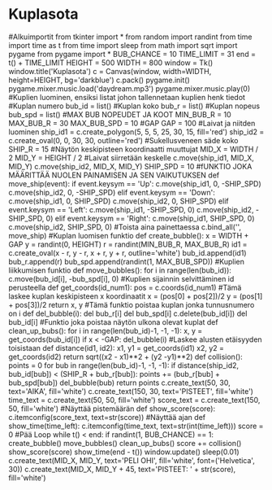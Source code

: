 # Kuplasota
#Alkuimportit
from tkinter import *
from random import randint
from time import time as t
from time import sleep
from math import sqrt
import pygame
from pygame import *
BUB_CHANCE = 10
TIME_LIMIT = 31
end = t() + TIME_LIMIT
HEIGHT = 500
WIDTH = 800
window = Tk()
window.title('Kuplasota')
c = Canvas(window, width=WIDTH, height=HEIGHT, bg='darkblue')
c.pack()
pygame.init()
pygame.mixer.music.load('daydream.mp3')
pygame.mixer.music.play(0)
#Kuplien luominen, ensiksi listat johon tallennetaan kuplien henk tiedot
#Kuplan numero
bub_id = list()
#Kuplan koko
bub_r = list()
#Kuplan nopeus
bub_spd = list()
#MAX BUB NOPEUDET JA KOOT
MIN_BUB_R = 10
MAX_BUB_R = 30
MAX_BUB_SPD = 10
#GAP
GAP = 100
#Laivat ja niitden luominen
ship_id1 = c.create_polygon(5, 5, 5, 25, 30, 15, fill='red')
ship_id2 = c.create_oval(0, 0, 30, 30, outline='red')
#Sukellusveneen säde koko
SHIP_R = 15
#Näytön keskipisteen koordinaatti muuttujat
MID_X = WIDTH / 2
MID_Y = HEIGHT / 2
#Laivat siirretään keskelle
c.move(ship_id1, MID_X, MID_Y)
c.move(ship_id2, MID_X, MID_Y)
SHIP_SPD = 10
#fUNKTIO JOKA MÄÄRITTÄÄ NUOLEN PAINAMISEN JA SEN VAIKUTUKSEN
def move_ship(event):
    if event.keysym == 'Up':
        c.move(ship_id1, 0, -SHIP_SPD)
        c.move(ship_id2, 0, -SHIP_SPD)
    elif event.keysym == 'Down':
        c.move(ship_id1, 0, SHIP_SPD)
        c.move(ship_id2, 0, SHIP_SPD)
    elif event.keysym == 'Left':
        c.move(ship_id1, -SHIP_SPD, 0)
        c.move(ship_id2, -SHIP_SPD, 0)
    elif event.keysym == 'Right':
        c.move(ship_id1, SHIP_SPD, 0)
        c.move(ship_id2, SHIP_SPD, 0)
#Toista aina painettaessa
c.bind_all('<Key>', move_ship)
#Kuplan luomisen funktio
def create_bubble():
    x = WIDTH + GAP
    y = randint(0, HEIGHT)
    r = randint(MIN_BUB_R, MAX_BUB_R)
    id1 = c.create_oval(x - r, y - r, x + r, y + r, outline='white')
    bub_id.append(id1)
    bub_r.append(r)
    bub_spd.append(randint(1, MAX_BUB_SPD))
#Kuplien liikkumisen funktio
def move_bubbles():
    for i in range(len(bub_id)):
        c.move(bub_id[i], -bub_spd[i], 0)
#Kuplien sijainnin selvittäminen id perusteella
def get_coords(id_num1):
    pos = c.coords(id_num1)
#Tämä laskee kuplan keskipisteen x koordinaatit
    x = (pos[0] + pos[2])/2
    y = (pos[1] + pos[3])/2
    return x, y
#Tämä funktio poistaa kuplan jonka tunnusnumero on i
def del_bubble(i):
    del bub_r[i]
    del bub_spd[i]
    c.delete(bub_id[i])
    del bub_id[i]
#Funktio joka poistaa näytön ulkona olevat kuplat
def clean_up_bubs():
    for i in range(len(bub_id)-1, -1, -1):
        x, y = get_coords(bub_id[i])
        if x < -GAP:
            del_bubble(i)
#Laskee alusten etäisyyden toisistaan
def distance(id1, id2):
    x1, y1 = get_coords(id1)
    x2, y2 = get_coords(id2)
    return sqrt((x2 - x1)**2 + (y2 -y1)**2)
def collision():
    points = 0
    for bub in range(len(bub_id)-1, -1, -1):
        if distance(ship_id2, bub_id[bub]) < (SHIP_R + bub_r[bub]):
            points += (bub_r[bub] + bub_spd[bub])
            del_bubble(bub)
    return points
c.create_text(50, 30, text='AIKA', fill='white')
c.create_text(150, 30, text='PISTEET', fill='white')
time_text = c.create_text(50, 50, fill='white')
score_text = c.create_text(150, 50, fill='white')
#Näyttää pistemäärän
def show_score(score):
    c.itemconfig(score_text, text=str(score))
#Näyttää ajan
def show_time(time_left):
    c.itemconfig(time_text, text=str(int(time_left)))
score = 0
#Pää Loop
while t() < end:
    if randint(1, BUB_CHANCE) == 1:
        create_bubble()
    move_bubbles()
    clean_up_bubs()
    score += collision()
    show_score(score)
    show_time(end - t())
    window.update()
    sleep(0.01)
c.create_text(MID_X, MID_Y, text='PELI OHI', fill='white', font=('Helvetica', 30))
c.create_text(MID_X, MID_Y + 45, text='PISTEET: ' + str(score), fill='white')

